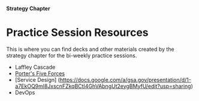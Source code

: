 #### Strategy Chapter
# Practice Session Resources

This is where you can find decks and other materials created by the strategy chapter for the bi-weekly practice sessions.

- Laffley Cascade
- [Porter's Five Forces](https://docs.google.com/presentation/d/1pandh1wYvlNefm6X7UNl8SAPE1x41OLIn5wPhp2EAO0/edit#slide=id.g19d716fcfb_0_5)
- [Service Design] (https://docs.google.com/a/gsa.gov/presentation/d/1-a7EkOQ9ml8JxscnFZkqBCtI4GhVAbngUt2eygBMyfU/edit?usp=sharing)
- DevOps
